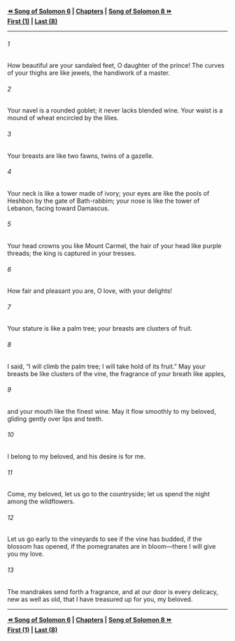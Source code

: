  
**[⏪ Song of Solomon 6](./Song%20of%20Solomon%206.md) | [Chapters](./_index.md) | [Song of Solomon 8 ⏩](./Song%20of%20Solomon%208.md)**  
**[First (1)](./Song%20of%20Solomon%201.md) | [Last (8)](./Song%20of%20Solomon%208.md)**  
  
---  
  
###### 1  
How beautiful are your sandaled feet, O daughter of the prince! The curves of your thighs are like jewels, the handiwork of a master.  
  
###### 2  
Your navel is a rounded goblet; it never lacks blended wine. Your waist is a mound of wheat encircled by the lilies.  
  
###### 3  
Your breasts are like two fawns, twins of a gazelle.  
  
###### 4  
Your neck is like a tower made of ivory; your eyes are like the pools of Heshbon by the gate of Bath-rabbim; your nose is like the tower of Lebanon, facing toward Damascus.  
  
###### 5  
Your head crowns you like Mount Carmel, the hair of your head like purple threads; the king is captured in your tresses.  
  
###### 6  
How fair and pleasant you are, O love, with your delights!  
  
###### 7  
Your stature is like a palm tree; your breasts are clusters of fruit.  
  
###### 8  
I said, “I will climb the palm tree; I will take hold of its fruit.” May your breasts be like clusters of the vine, the fragrance of your breath like apples,  
  
###### 9  
and your mouth like the finest wine. May it flow smoothly to my beloved, gliding gently over lips and teeth.  
  
###### 10  
I belong to my beloved, and his desire is for me.  
  
###### 11  
Come, my beloved, let us go to the countryside; let us spend the night among the wildflowers.  
  
###### 12  
Let us go early to the vineyards to see if the vine has budded, if the blossom has opened, if the pomegranates are in bloom—there I will give you my love.  
  
###### 13  
The mandrakes send forth a fragrance, and at our door is every delicacy, new as well as old, that I have treasured up for you, my beloved.  
  
  
---  
  
**[⏪ Song of Solomon 6](./Song%20of%20Solomon%206.md) | [Chapters](./_index.md) | [Song of Solomon 8 ⏩](./Song%20of%20Solomon%208.md)**  
**[First (1)](./Song%20of%20Solomon%201.md) | [Last (8)](./Song%20of%20Solomon%208.md)**  
  
